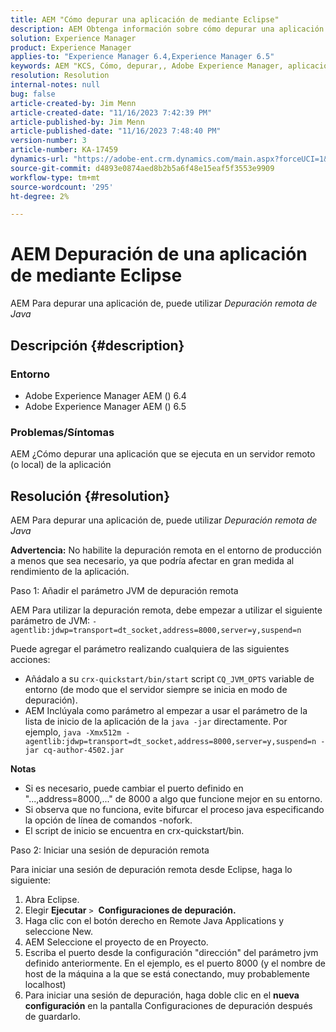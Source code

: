 ```yaml
---
title: AEM "Cómo depurar una aplicación de mediante Eclipse"
description: AEM Obtenga información sobre cómo depurar una aplicación de mediante Eclipse.
solution: Experience Manager
product: Experience Manager
applies-to: "Experience Manager 6.4,Experience Manager 6.5"
keywords: AEM "KCS, Cómo, depurar,, Adobe Experience Manager, aplicación, Eclipse, 6.4, 6.5, aplicación"
resolution: Resolution
internal-notes: null
bug: false
article-created-by: Jim Menn
article-created-date: "11/16/2023 7:42:39 PM"
article-published-by: Jim Menn
article-published-date: "11/16/2023 7:48:40 PM"
version-number: 3
article-number: KA-17459
dynamics-url: "https://adobe-ent.crm.dynamics.com/main.aspx?forceUCI=1&pagetype=entityrecord&etn=knowledgearticle&id=016ddc48-b884-ee11-8179-6045bd006268"
source-git-commit: d4893e0874aed8b2b5a6f48e15eaf5f3553e9909
workflow-type: tm+mt
source-wordcount: '295'
ht-degree: 2%

---
```


# AEM Depuración de una aplicación de mediante Eclipse


AEM Para depurar una aplicación de, puede utilizar *Depuración remota de Java*

## Descripción {#description}


### <b>Entorno</b>

- Adobe Experience Manager AEM () 6.4
- Adobe Experience Manager AEM () 6.5




### <b>Problemas/Síntomas</b>

AEM ¿Cómo depurar una aplicación que se ejecuta en un servidor remoto (o local) de la aplicación


## Resolución {#resolution}


AEM Para depurar una aplicación de, puede utilizar *Depuración remota de Java*

<b>Advertencia:</b> No habilite la depuración remota en el entorno de producción a menos que sea necesario, ya que podría afectar en gran medida al rendimiento de la aplicación.

Paso 1: Añadir el parámetro JVM de depuración remota

AEM Para utilizar la depuración remota, debe empezar a utilizar el siguiente parámetro de JVM:
`-agentlib:jdwp=transport=dt_socket,address=8000,server=y,suspend=n`

Puede agregar el parámetro realizando cualquiera de las siguientes acciones:

- Añádalo a su `crx-quickstart/bin/start` script `CQ_JVM_OPTS` variable de entorno (de modo que el servidor siempre se inicia en modo de depuración).
- AEM Inclúyala como parámetro al empezar a usar el parámetro de la lista de inicio de la aplicación de la `java -jar` directamente. Por ejemplo, `java -Xmx512m -agentlib:jdwp=transport=dt_socket,address=8000,server=y,suspend=n -jar cq-author-4502.jar`


<b>Notas</b>

- Si es necesario, puede cambiar el puerto definido en &quot;...,address=8000,...&quot; de 8000 a algo que funcione mejor en su entorno.
- Si observa que no funciona, evite bifurcar el proceso java especificando la opción de línea de comandos -nofork.
- El script de inicio se encuentra en crx-quickstart/bin.


Paso 2: Iniciar una sesión de depuración remota

Para iniciar una sesión de depuración remota desde Eclipse, haga lo siguiente:

1. Abra Eclipse.
2. Elegir <b>Ejecutar</b> `>`  <b>Configuraciones de depuración.</b>
3. Haga clic con el botón derecho en Remote Java Applications y seleccione New.
4. AEM Seleccione el proyecto de en Proyecto.
5. Escriba el puerto desde la configuración &quot;dirección&quot; del parámetro jvm definido anteriormente. En el ejemplo, es el puerto 8000 (y el nombre de host de la máquina a la que se está conectando, muy probablemente localhost)
6. Para iniciar una sesión de depuración, haga doble clic en el <b>nueva configuración</b> en la pantalla Configuraciones de depuración después de guardarlo.


